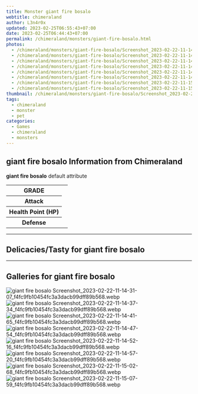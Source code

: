 ```yaml
---
title: Monster giant fire bosalo
webtitle: chimeraland
author: L3n4r0x
updated: 2023-02-25T06:55:43+07:00
date: 2023-02-25T06:44:43+07:00
permalink: /chimeraland/monsters/giant-fire-bosalo.html
photos:
  - /chimeraland/monsters/giant-fire-bosalo/Screenshot_2023-02-22-11-14-31-07_f4fc9fb10454fc3a3dacb99dff89b568.webp
  - /chimeraland/monsters/giant-fire-bosalo/Screenshot_2023-02-22-11-14-37-34_f4fc9fb10454fc3a3dacb99dff89b568.webp
  - /chimeraland/monsters/giant-fire-bosalo/Screenshot_2023-02-22-11-14-41-65_f4fc9fb10454fc3a3dacb99dff89b568.webp
  - /chimeraland/monsters/giant-fire-bosalo/Screenshot_2023-02-22-11-14-47-54_f4fc9fb10454fc3a3dacb99dff89b568.webp
  - /chimeraland/monsters/giant-fire-bosalo/Screenshot_2023-02-22-11-14-52-16_f4fc9fb10454fc3a3dacb99dff89b568.webp
  - /chimeraland/monsters/giant-fire-bosalo/Screenshot_2023-02-22-11-14-57-20_f4fc9fb10454fc3a3dacb99dff89b568.webp
  - /chimeraland/monsters/giant-fire-bosalo/Screenshot_2023-02-22-11-15-02-68_f4fc9fb10454fc3a3dacb99dff89b568.webp
  - /chimeraland/monsters/giant-fire-bosalo/Screenshot_2023-02-22-11-15-07-59_f4fc9fb10454fc3a3dacb99dff89b568.webp
thumbnail: /chimeraland/monsters/giant-fire-bosalo/Screenshot_2023-02-22-11-14-31-07_f4fc9fb10454fc3a3dacb99dff89b568.webp
tags:
  - chimeraland
  - monster
  - pet
categories:
  - Games
  - chimeraland
  - monsters
---
```


<section id="bootstrap-wrapper"><link rel="stylesheet" href="https://rawcdn.githack.com/dimaslanjaka/Web-Manajemen/0c3b5aa1813bd4abcd2c11bf3e37928b15c28664/css/bootstrap-5-3-0-alpha3-wrapper.css"/><h2 id="attribute">giant fire bosalo Information from Chimeraland</h2><p><b>giant fire bosalo</b> default attribute <table><tr><th>GRADE</th><td></td></tr><tr><th>Attack</th><td></td></tr><tr><th>Health Point (HP)</th><td></td></tr><tr><th>Defense</th><td></td></tr></table></p><hr/><h2 id="delicacies">Delicacies/Tasty for giant fire bosalo</h2><div class="text-white bg-dark"></div><hr/><div id="gallery"><h2>Galleries for giant fire bosalo</h2><div class="row"><div class="col-lg-6 col-12"><img src="/chimeraland/monsters/giant-fire-bosalo/Screenshot_2023-02-22-11-14-31-07_f4fc9fb10454fc3a3dacb99dff89b568.webp" alt="giant fire bosalo Screenshot_2023-02-22-11-14-31-07_f4fc9fb10454fc3a3dacb99dff89b568.webp"/></div><div class="col-lg-6 col-12"><img src="/chimeraland/monsters/giant-fire-bosalo/Screenshot_2023-02-22-11-14-37-34_f4fc9fb10454fc3a3dacb99dff89b568.webp" alt="giant fire bosalo Screenshot_2023-02-22-11-14-37-34_f4fc9fb10454fc3a3dacb99dff89b568.webp"/></div><div class="col-lg-6 col-12"><img src="/chimeraland/monsters/giant-fire-bosalo/Screenshot_2023-02-22-11-14-41-65_f4fc9fb10454fc3a3dacb99dff89b568.webp" alt="giant fire bosalo Screenshot_2023-02-22-11-14-41-65_f4fc9fb10454fc3a3dacb99dff89b568.webp"/></div><div class="col-lg-6 col-12"><img src="/chimeraland/monsters/giant-fire-bosalo/Screenshot_2023-02-22-11-14-47-54_f4fc9fb10454fc3a3dacb99dff89b568.webp" alt="giant fire bosalo Screenshot_2023-02-22-11-14-47-54_f4fc9fb10454fc3a3dacb99dff89b568.webp"/></div><div class="col-lg-6 col-12"><img src="/chimeraland/monsters/giant-fire-bosalo/Screenshot_2023-02-22-11-14-52-16_f4fc9fb10454fc3a3dacb99dff89b568.webp" alt="giant fire bosalo Screenshot_2023-02-22-11-14-52-16_f4fc9fb10454fc3a3dacb99dff89b568.webp"/></div><div class="col-lg-6 col-12"><img src="/chimeraland/monsters/giant-fire-bosalo/Screenshot_2023-02-22-11-14-57-20_f4fc9fb10454fc3a3dacb99dff89b568.webp" alt="giant fire bosalo Screenshot_2023-02-22-11-14-57-20_f4fc9fb10454fc3a3dacb99dff89b568.webp"/></div><div class="col-lg-6 col-12"><img src="/chimeraland/monsters/giant-fire-bosalo/Screenshot_2023-02-22-11-15-02-68_f4fc9fb10454fc3a3dacb99dff89b568.webp" alt="giant fire bosalo Screenshot_2023-02-22-11-15-02-68_f4fc9fb10454fc3a3dacb99dff89b568.webp"/></div><div class="col-lg-6 col-12"><img src="/chimeraland/monsters/giant-fire-bosalo/Screenshot_2023-02-22-11-15-07-59_f4fc9fb10454fc3a3dacb99dff89b568.webp" alt="giant fire bosalo Screenshot_2023-02-22-11-15-07-59_f4fc9fb10454fc3a3dacb99dff89b568.webp"/></div></div></div></section>